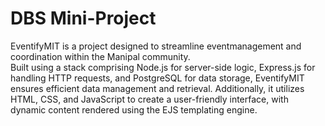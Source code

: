 # DBS Mini-Project

EventifyMIT is a project designed to streamline eventmanagement and coordination within the Manipal community.  
Built using a stack comprising Node.js for server-side logic, Express.js for handling HTTP requests, and PostgreSQL for data storage, EventifyMIT ensures efficient data management and retrieval. Additionally, it utilizes HTML, CSS, and JavaScript to create a user-friendly interface, with dynamic content rendered using the EJS templating engine.
